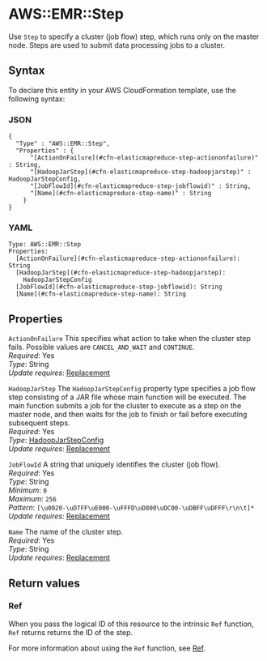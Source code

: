 # AWS::EMR::Step<a name="aws-resource-emr-step"></a>

Use `Step` to specify a cluster \(job flow\) step, which runs only on the master node\. Steps are used to submit data processing jobs to a cluster\.

## Syntax<a name="aws-resource-emr-step-syntax"></a>

To declare this entity in your AWS CloudFormation template, use the following syntax:

### JSON<a name="aws-resource-emr-step-syntax.json"></a>

```
{
  "Type" : "AWS::EMR::Step",
  "Properties" : {
      "[ActionOnFailure](#cfn-elasticmapreduce-step-actiononfailure)" : String,
      "[HadoopJarStep](#cfn-elasticmapreduce-step-hadoopjarstep)" : HadoopJarStepConfig,
      "[JobFlowId](#cfn-elasticmapreduce-step-jobflowid)" : String,
      "[Name](#cfn-elasticmapreduce-step-name)" : String
    }
}
```

### YAML<a name="aws-resource-emr-step-syntax.yaml"></a>

```
Type: AWS::EMR::Step
Properties:
  [ActionOnFailure](#cfn-elasticmapreduce-step-actiononfailure): String
  [HadoopJarStep](#cfn-elasticmapreduce-step-hadoopjarstep):
    HadoopJarStepConfig
  [JobFlowId](#cfn-elasticmapreduce-step-jobflowid): String
  [Name](#cfn-elasticmapreduce-step-name): String
```

## Properties<a name="aws-resource-emr-step-properties"></a>

`ActionOnFailure` <a name="cfn-elasticmapreduce-step-actiononfailure"></a>
This specifies what action to take when the cluster step fails\. Possible values are `CANCEL_AND_WAIT` and `CONTINUE`\.  
_Required_: Yes  
_Type_: String  
_Update requires_: [Replacement](https://docs.aws.amazon.com/AWSCloudFormation/latest/UserGuide/using-cfn-updating-stacks-update-behaviors.html#update-replacement)

`HadoopJarStep` <a name="cfn-elasticmapreduce-step-hadoopjarstep"></a>
The `HadoopJarStepConfig` property type specifies a job flow step consisting of a JAR file whose main function will be executed\. The main function submits a job for the cluster to execute as a step on the master node, and then waits for the job to finish or fail before executing subsequent steps\.  
_Required_: Yes  
_Type_: [HadoopJarStepConfig](aws-properties-elasticmapreduce-step-hadoopjarstepconfig.md)  
_Update requires_: [Replacement](https://docs.aws.amazon.com/AWSCloudFormation/latest/UserGuide/using-cfn-updating-stacks-update-behaviors.html#update-replacement)

`JobFlowId` <a name="cfn-elasticmapreduce-step-jobflowid"></a>
A string that uniquely identifies the cluster \(job flow\)\.  
_Required_: Yes  
_Type_: String  
_Minimum_: `0`  
_Maximum_: `256`  
_Pattern_: `[\u0020-\uD7FF\uE000-\uFFFD\uD800\uDC00-\uDBFF\uDFFF\r\n\t]*`  
_Update requires_: [Replacement](https://docs.aws.amazon.com/AWSCloudFormation/latest/UserGuide/using-cfn-updating-stacks-update-behaviors.html#update-replacement)

`Name` <a name="cfn-elasticmapreduce-step-name"></a>
The name of the cluster step\.  
_Required_: Yes  
_Type_: String  
_Update requires_: [Replacement](https://docs.aws.amazon.com/AWSCloudFormation/latest/UserGuide/using-cfn-updating-stacks-update-behaviors.html#update-replacement)

## Return values<a name="aws-resource-emr-step-return-values"></a>

### Ref<a name="aws-resource-emr-step-return-values-ref"></a>

When you pass the logical ID of this resource to the intrinsic `Ref` function, `Ref` returns returns the ID of the step\.

For more information about using the `Ref` function, see [Ref](https://docs.aws.amazon.com/AWSCloudFormation/latest/UserGuide/intrinsic-function-reference-ref.html)\.
